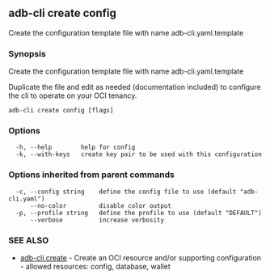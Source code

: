 ## adb-cli create config

Create the configuration template file with name adb-cli.yaml.template

### Synopsis

Create the configuration template file with name adb-cli.yaml.template

Duplicate the file and edit as needed (documentation included) to configure the cli
to operate on your OCI tenancy.

```
adb-cli create config [flags]
```

### Options

```
  -h, --help        help for config
  -k, --with-keys   create key pair to be used with this configuration
```

### Options inherited from parent commands

```
  -c, --config string    define the config file to use (default "adb-cli.yaml")
      --no-color         disable color output
  -p, --profile string   define the profile to use (default "DEFAULT")
      --verbose          increase verbosity
```

### SEE ALSO

* [adb-cli create](adb-cli_create.md)	 - Create an OCI resource and/or supporting configuration - allowed resources: config, database, wallet

